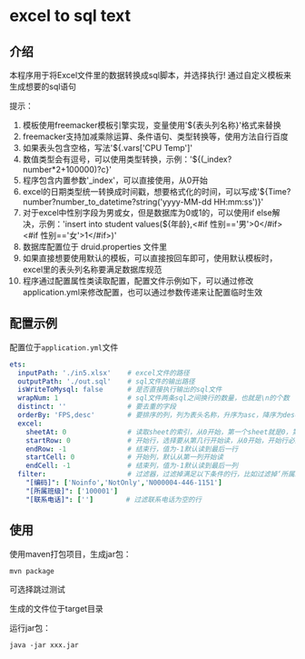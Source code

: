 # excel to sql text

##  介绍




本程序用于将Excel文件里的数据转换成sql脚本，并选择执行!
通过自定义模板来生成想要的sql语句

提示：

1. 模板使用freemacker模板引擎实现，变量使用'${表头列名称}'格式来替换
2. freemacker支持加减乘除运算、条件语句、类型转换等，使用方法自行百度
3. 如果表头包含空格，写法'${.vars['CPU Temp']'
4. 数值类型会有逗号，可以使用类型转换，示例：'${(_index?number*2+100000)?c}'
5. 程序包含内置参数'_index'，可以直接使用，从0开始
6. excel的日期类型统一转换成时间戳，想要格式化的时间，可以写成'${Time?number?number_to_datetime?string('yyyy-MM-dd HH:mm:ss')}'
7. 对于excel中性别字段为男或女，但是数据库为0或1的，可以使用if else解决，示例：'insert into student values(${年龄},<#if 性别=='男'>0</#if><#if 性别=='女'>1</#if>)'
8. 数据库配置位于 druid.properties 文件里
9. 如果直接想要使用默认的模板，可以直接按回车即可，使用默认模板时，excel里的表头列名称要满足数据库规范
10. 程序通过配置属性类读取配置，配置文件示例如下，可以通过修改application.yml来修改配置，也可以通过参数传递来让配置临时生效






## 配置示例

配置位于`application.yml`文件

```yaml
ets:
  inputPath: './in5.xlsx'    # excel文件的路径
  outputPath: './out.sql'    # sql文件的输出路径
  isWriteToMysql: false      # 是否直接执行输出的sql文件
  wrapNum: 1                 # sql文件两条sql之间换行的数量，也就是\n的个数
  distinct: ''               # 要去重的字段
  orderBy: 'FPS,desc'        # 要排序的列，列为表头名称，升序为asc，降序为desc，按姓名降序：'姓名,desc'，按成绩升序：'成绩,asc'
  excel:
    sheetAt: 0               # 读取sheet的索引，从0开始，第一个sheet就是0，第二个sheet就是1
    startRow: 0              # 开始行，选择要从第几行开始读，从0开始，开始行必须为表头，从第4行开始就是3
    endRow: -1               # 结束行，值为-1默认读到最后一行
    startCell: 0             # 开始列，默认从第一列开始读
    endCell: -1              # 结束列，值为-1默认读到最后一列
  filter:                    # 过滤器，过滤掉满足以下条件的行，比如过滤掉‘所属班级’这一列中值为100001的行、过滤‘编码’字段值为‘Noinfo’、‘NotOnly’或者‘N000004-446-1151’的行
    "[编码]": ['Noinfo','NotOnly','N000004-446-1151']
    "[所属班级]": ['100001']
    "[联系电话]": ['']        # 过滤联系电话为空的行
```


## 使用

使用maven打包项目，生成jar包：
```shell
mvn package 
```

可选择跳过测试


生成的文件位于target目录


运行jar包：
```shell
java -jar xxx.jar
```

